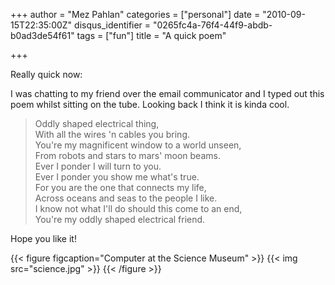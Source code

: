 +++
author = "Mez Pahlan"
categories = ["personal"]
date = "2010-09-15T22:35:00Z"
disqus_identifier = "0265fc4a-76f4-44f9-abdb-b0ad3de54f61"
tags = ["fun"]
title = "A quick poem"

+++

Really quick now:

I was chatting to my friend over the email communicator and I typed out this poem whilst sitting on the tube. Looking
back I think it is kinda cool.

>Oddly shaped electrical thing,  
>With all the wires 'n cables you bring.  
>You're my magnificent window to a world unseen,  
>From robots and stars to mars' moon beams.  
>Ever I ponder I will turn to you.  
>Ever I ponder you show me what's true.  
>For you are the one that connects my life,  
>Across oceans and seas to the people I like.  
>I know not what I'll do should this come to an end,  
>You're my oddly shaped electrical friend.

Hope you like it!

{{< figure figcaption="Computer at the Science Museum" >}}
    {{< img src="science.jpg" >}}
{{< /figure >}}

<!--more-->
